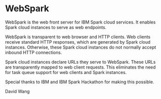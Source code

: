 # WebSpark
WebSpark is the web front server for IBM Spark cloud services. It enables Spark cloud instances to serve as web endpoints.

WebSpark is transparent to web browser and HTTP clients. Web clients receive standard HTTP responses, which are generated by Spark cloud instances. Otherwise, these Spark cloud instances do not normally accept inbound HTTP connections.

Spark cloud instances declare URLs they serve to WebSpark. These URLs are transparently mapped to web client requests. This eliminates the need for task queue support for web clients and Spark instances.

Special thanks to IBM and IBM Spark Hackathon for making this possible.

David Wang

